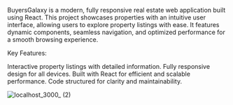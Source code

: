 BuyersGalaxy is a modern, fully responsive real estate web application built using React. This project showcases properties with an intuitive user interface, allowing users to explore property listings with ease. It features dynamic components, seamless navigation, and optimized performance for a smooth browsing experience.

Key Features:

Interactive property listings with detailed information.
Fully responsive design for all devices.
Built with React for efficient and scalable performance.
Code structured for clarity and maintainability.


![localhost_3000_ (2)](https://github.com/user-attachments/assets/04fc7874-728d-41aa-b631-e57434e21918)
